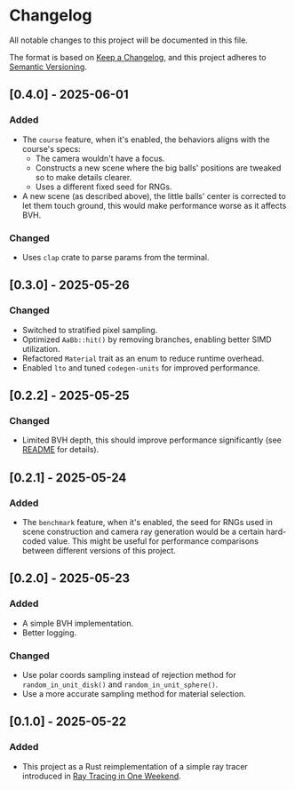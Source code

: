 # Changelog

All notable changes to this project will be documented in this file.

The format is based on [Keep a Changelog](https://keepachangelog.com/en/1.1.0/), and this project adheres to [Semantic Versioning](https://semver.org/spec/v2.0.0.html).

## [0.4.0] - 2025-06-01

### Added

- The `course` feature, when it's enabled, the behaviors aligns with the course's specs:
  - The camera wouldn't have a focus.
  - Constructs a new scene where the big balls' positions are tweaked so to make details clearer.
  - Uses a different fixed seed for RNGs.
- A new scene (as described above), the little balls' center is corrected to let them touch ground, this would make performance worse as it affects BVH.

### Changed

- Uses `clap` crate to parse params from the terminal.

## [0.3.0] - 2025-05-26

### Changed

- Switched to stratified pixel sampling.
- Optimized `AaBb::hit()` by removing branches, enabling better SIMD utilization.
- Refactored `Material` trait as an enum to reduce runtime overhead.
- Enabled `lto` and tuned `codegen-units` for improved performance.

## [0.2.2] - 2025-05-25

### Changed

- Limited BVH depth, this should improve performance significantly (see [README](README.md) for details).

## [0.2.1] - 2025-05-24

### Added

- The `benchmark` feature, when it's enabled, the seed for RNGs used in scene construction and camera ray generation would be a certain hard-coded value. This might be useful for performance comparisons between different versions of this project.

## [0.2.0] - 2025-05-23

### Added

- A simple BVH implementation.
- Better logging.

### Changed

- Use polar coords sampling instead of rejection method for `random_in_unit_disk()` and `random_in_unit_sphere()`.
- Use a more accurate sampling method for material selection.

## [0.1.0] - 2025-05-22

### Added

- This project as a Rust reimplementation of a simple ray tracer introduced in [Ray Tracing in One Weekend](https://raytracing.github.io/books/RayTracingInOneWeekend.html).
